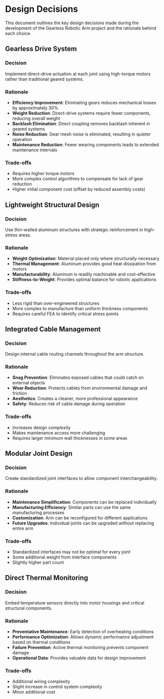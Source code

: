 # Design Decisions

This document outlines the key design decisions made during the development of the Gearless Robotic Arm project and the rationale behind each choice.

## Gearless Drive System

### Decision
Implement direct-drive actuation at each joint using high-torque motors rather than traditional geared systems.

### Rationale
- **Efficiency Improvement**: Eliminating gears reduces mechanical losses by approximately 30%
- **Weight Reduction**: Direct-drive systems require fewer components, reducing overall weight
- **Backlash Elimination**: Direct coupling removes backlash inherent in geared systems
- **Noise Reduction**: Gear mesh noise is eliminated, resulting in quieter operation
- **Maintenance Reduction**: Fewer wearing components leads to extended maintenance intervals

### Trade-offs
- Requires higher torque motors
- More complex control algorithms to compensate for lack of gear reduction
- Higher initial component cost (offset by reduced assembly costs)

## Lightweight Structural Design

### Decision
Use thin-walled aluminum structures with strategic reinforcement in high-stress areas.

### Rationale
- **Weight Optimization**: Material placed only where structurally necessary
- **Thermal Management**: Aluminum provides good heat dissipation from motors
- **Manufacturability**: Aluminum is readily machinable and cost-effective
- **Stiffness-to-Weight**: Provides optimal balance for robotic applications

### Trade-offs
- Less rigid than over-engineered structures
- More complex to manufacture than uniform thickness components
- Requires careful FEA to identify critical stress points

## Integrated Cable Management

### Decision
Design internal cable routing channels throughout the arm structure.

### Rationale
- **Snag Prevention**: Eliminates exposed cables that could catch on external objects
- **Wear Reduction**: Protects cables from environmental damage and friction
- **Aesthetics**: Creates a cleaner, more professional appearance
- **Safety**: Reduces risk of cable damage during operation

### Trade-offs
- Increases design complexity
- Makes maintenance access more challenging
- Requires larger minimum wall thicknesses in some areas

## Modular Joint Design

### Decision
Create standardized joint interfaces to allow component interchangeability.

### Rationale
- **Maintenance Simplification**: Components can be replaced individually
- **Manufacturing Efficiency**: Similar parts can use the same manufacturing processes
- **Customization**: Arm can be reconfigured for different applications
- **Future Upgrades**: Individual joints can be upgraded without replacing entire arm

### Trade-offs
- Standardized interfaces may not be optimal for every joint
- Some additional weight from interface components
- Slightly higher part count

## Direct Thermal Monitoring

### Decision
Embed temperature sensors directly into motor housings and critical structural components.

### Rationale
- **Preventative Maintenance**: Early detection of overheating conditions
- **Performance Optimization**: Allows dynamic performance adjustment based on thermal conditions
- **Failure Prevention**: Active thermal monitoring prevents component damage
- **Operational Data**: Provides valuable data for design improvement

### Trade-offs
- Additional wiring complexity
- Slight increase in control system complexity
- Minor additional cost

